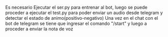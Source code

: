 Es necesario Ejecutar el ser.py para entrenar al bot, luego se puede proceder a ejecutar el test.py para poder enviar un audio desde telegram y detectar el estado de animo(positivo-negativo)
Una vez en el chat con el bot de telegram se tiene que ingresar el comando "/start" y luego a proceder a enviar la nota de voz